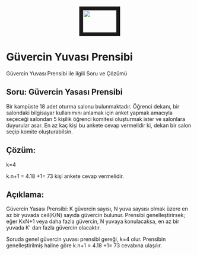 <p align="center">
<a href="https://colab.research.google.com/drive/1bwpfGgZWzri0na-3BAXJOHkM7rMak7qW" target="_blank">
 <img src="https://colab.research.google.com/assets/colab-badge.svg" width="90" height="60" border="10" />
</a>
</p>

# Güvercin Yuvası Prensibi
Güvercin Yuvası Prensibi ile ilgili Soru ve Çözümü

## Soru: Güvercin Yasası Prensibi

Bir kampüste 18 adet oturma salonu bulunmaktadır. Öğrenci dekanı, bir salondaki bilgisayar kullanımını anlamak için anket yapmak amacıyla seçeceği salondan 5 kişilik öğrenci komitesi oluşturmak ister ve salonlara duyurular asar. En az kaç kişi bu ankete cevap vermelidir ki, dekan bir salon seçip komite oluşturabilsin.

## Çözüm:

k=4

k.n+1 = 4.18 +1= 73 kişi ankete cevap vermelidir.

## Açıklama:

Güvercin Yasası Prensibi: K güvercin sayısı, N yuva saysısı olmak üzere en az bir yuvada ceil(K/N) sayıda güvercin bulunur. Prensibi genelleştirirsek; eğer KxN+1 veya daha fazla güvercin, N yuvaya konulacaksa, en az bir yuvada K' dan fazla güvercin olacaktır.

Soruda genel güvercin yuvası prensibi gereği, k=4 olur. Prensibin genelleştirilmiş haline göre k.n+1 = 4.18 +1= 73 cevabına ulaşılır.
